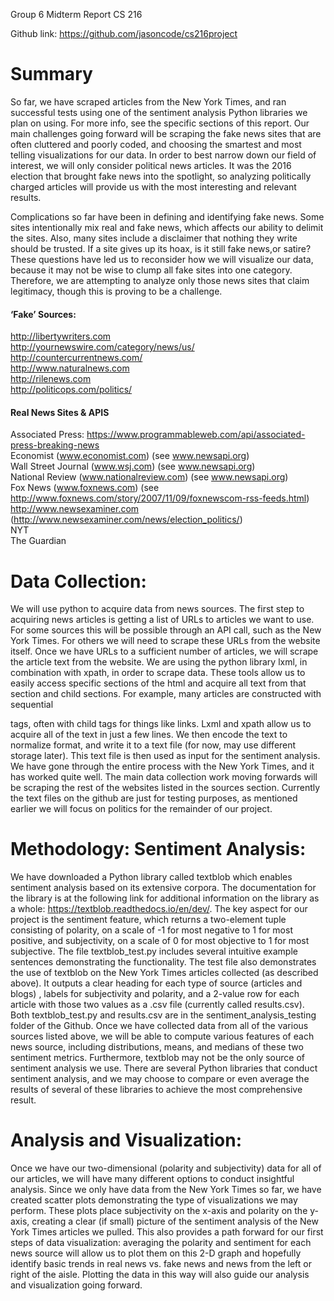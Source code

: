 Group 6 Midterm Report
CS 216

Github link: https://github.com/jasoncode/cs216project

# Summary

So far, we have scraped articles from the New York Times, and ran successful tests using one of the sentiment analysis Python libraries we plan on using. For more info, see the specific sections of this report. Our main challenges going forward will be scraping the fake news sites that are often cluttered and poorly coded, and choosing the smartest and most telling visualizations for our data. In order to best narrow down our field of interest, we will only consider political news articles. It was the 2016 election that brought fake news into the spotlight, so analyzing politically charged articles will provide us with the most interesting and relevant results.

Complications so far have been in defining and identifying fake news. Some sites intentionally mix real and fake news, which affects our ability to delimit the sites. Also, many sites include a disclaimer that nothing they write should be trusted. If a site gives up its hoax, is it still fake news,or satire? These questions have led us to reconsider how we will visualize our data, because it may not be wise to clump all fake sites into one category. Therefore, we are attempting to analyze only those news sites that claim legitimacy, though this is proving to be a challenge. 

#### ‘Fake’ Sources:  
http://libertywriters.com  
http://yournewswire.com/category/news/us/  
http://countercurrentnews.com/  
http://www.naturalnews.com   
http://rilenews.com  
http://politicops.com/politics/  

#### Real News Sites & APIS  
Associated Press: https://www.programmableweb.com/api/associated-press-breaking-news  
Economist (www.economist.com) (see www.newsapi.org)  
Wall Street Journal (www.wsj.com) (see www.newsapi.org)  
National Review (www.nationalreview.com) (see www.newsapi.org)  
Fox News (www.foxnews.com) (see http://www.foxnews.com/story/2007/11/09/foxnewscom-rss-feeds.html)  
http://www.newsexaminer.com   (http://www.newsexaminer.com/news/election_politics/)  
NYT  
The Guardian  

# Data Collection:

We will use python to acquire data from news sources. The first step to acquiring news articles is getting a list of URLs to articles we want to use. For some sources this will be possible through an API call, such as the New York Times. For others we will need to scrape these URLs from the website itself. Once we have URLs to a sufficient number of articles, we will scrape the article text from the website. We are using the python library lxml, in combination with xpath, in order to scrape data. These tools allow us to easily access specific sections of the html and acquire all text from that section and child sections. For example, many articles are constructed with sequential <p> tags, often with child tags for things like links. Lxml and xpath allow us to acquire all of the text in just a few lines. We then encode the text to normalize format, and write it to a text file (for now, may use different storage later). This text file is then used as input for the sentiment analysis. 
We have gone through the entire process with the New York Times, and it has worked quite well. The main data collection work moving forwards will be scraping the rest of the websites listed in the sources section. Currently the text files on the github are just for testing purposes, as mentioned earlier we will focus on politics for the remainder of our project.

# Methodology: Sentiment Analysis:

We have downloaded a Python library called textblob which enables sentiment analysis based on its extensive corpora. The documentation for the library is at the following link for additional information on the library as a whole: https://textblob.readthedocs.io/en/dev/. The key aspect for our project is the sentiment feature, which returns a two-element tuple consisting of polarity, on a scale of -1 for most negative to 1 for most positive, and subjectivity, on a scale of 0 for most objective to 1 for most subjective. The file textblob_test.py includes several intuitive example sentences demonstrating the functionality. 
The test file also demonstrates the use of textblob on the New York Times articles collected (as described above). It outputs a clear heading for each type of source (articles and blogs) , labels for subjectivity and polarity, and a 2-value row for each article with those two values as a .csv file (currently called results.csv). Both textblob_test.py and results.csv are in the sentiment_analysis_testing folder of the Github. Once we have collected data from all of the various sources listed above, we will be able to compute various features of each news source, including distributions, means, and medians of these two sentiment metrics. 
Furthermore, textblob may not be the only source of sentiment analysis we use. There are several Python libraries that conduct sentiment analysis, and we may choose to compare or even average the results of several of these libraries to achieve the most comprehensive result.

# Analysis and Visualization:

Once we have our two-dimensional (polarity and subjectivity) data for all of our articles, we will have many different options to conduct insightful analysis. Since we only have data from the New York Times so far, we have created scatter plots demonstrating the type of visualizations we may perform. These plots place subjectivity on the x-axis and polarity on the y-axis, creating a clear (if small) picture of the sentiment analysis of the New York Times articles we pulled. This also provides a path forward for our first steps of data visualization: averaging the polarity and sentiment for each news source will allow us to plot them on this 2-D graph and hopefully identify basic trends in real news vs. fake news and news from the left or right of the aisle. Plotting the data in this way will also guide our analysis and visualization going forward.
